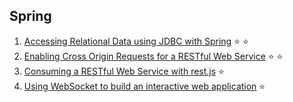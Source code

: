 ## Spring 

01. [Accessing Relational Data using JDBC with Spring](https://github.com/gabrielruiu/learn/tree/master/spring-jdbc) :star: :star:
02. [Enabling Cross Origin Requests for a RESTful Web Service](https://github.com/gabrielruiu/learn/tree/master/cors-rest) :star: :star:
03. [Consuming a RESTful Web Service with rest.js](https://github.com/gabrielruiu/learn/tree/master/consume-with-restjs) :star:
04. [Using WebSocket to build an interactive web application](https://github.com/gabrielruiu/learn/tree/master/stomp-websocket) :star:
